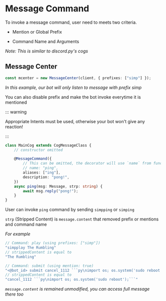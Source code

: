 # Message Command

To invoke a message command, user need to meets two criteria.

- Mention or Global Prefix

- Command Name and Arguments

*Note: This is similar to discord.py's cogs*

## Message Center

```ts
const mcenter = new MessageCenter(client, { prefixes: ["simp"] });
```

*In this example, our bot will only listen to message with prefix simp*

You can also disable prefix and make the bot invoke everytime it is mentioned

::: warning

Appropriate Intents must be used, otherwise your bot won't give any reaction!

:::

```ts
class MainCog extends CogMessageClass {
    // constructor omitted

    @MessageCommand({
        // This can be omitted, the decorator will use `name` from function name
        // name: "ping",
        aliases: ["ing"],
        description: "pong!",
    })
    async ping(msg: Message, strp: string) {
        await msg.reply("pong!");
    }
}
```

User can invoke `ping` command by sending `simpping` or `simping`

`strp` (Stripped Content) is `message.content` that removed prefix or mentions
and command name

*For example*

```ts
// Command: play (using prefixes: ["simp"])
"simpplay The Rumbling"
// strippedContent is equal to
"The Rumbling"

// Command: submit (using mention: true)
"<@bot_id> submit cancel_1112 ```py\nimport os; os.system('sudo reboot');```"
// strippedContent is equal to
"cancel_1112 ```py\nimport os; os.system('sudo reboot');```"
```

*`message.content` is remained unmodified, you can access full message there too*

